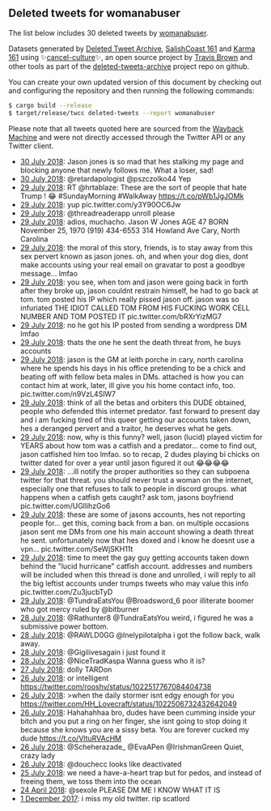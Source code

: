 ## Deleted tweets for womanabuser

The list below includes 30 deleted tweets by
[womanabuser](https://twitter.com/womanabuser).



Datasets generated by [Deleted Tweet Archive](https://twitter.com/deletedtweet161), 
[SalishCoast 161](https://twitter.com/SalishCoastA) and [Karma 161](https://twitter.com/KarmaOneSixOne) 
using ✨[cancel-culture](https://github.com/travisbrown/cancel-culture)✨, an open source project by 
[Travis Brown](https://twitter.com/travisbrown) and other tools as part of the 
[deleted-tweets-archive](https://github.com/salcoast/deleted-tweets-archive/) project repo on github.

You can create your own updated version of this document by checking out and configuring the
repository and then running the following commands:

```bash
$ cargo build --release
$ target/release/twcc deleted-tweets --report womanabuser
```

Please note that all tweets quoted here are sourced from the
[Wayback Machine](https://web.archive.org) and were not directly accessed through the Twitter API or
any Twitter client.

* [30 July 2018](https://web.archive.org/web/20180730132316/https://twitter.com/WomanAbuser/status/1023921973393547265): Jason jones is so mad that hes stalking my page and blocking anyone that newly follows me.  What a loser, sad!
* [30 July 2018](https://web.archive.org/web/20180730022814/https://twitter.com/WomanAbuser/status/1023757128853532672): @retardapologist @pszczolko44 Yep
* [29 July 2018](https://web.archive.org/web/20180729164739/https://twitter.com/WomanAbuser/status/1023611020256919552): RT @hrtablaze: These are the sort of people that hate Trump ! 😂   #SundayMorning #WalkAway    https://t.co/pWb1JgJOMk
* [29 July 2018](https://web.archive.org/web/20180729174141/https://twitter.com/WomanAbuser/status/1023604976046800897): yup pic.twitter.com/y3Y90OC6Jw
* [29 July 2018](https://web.archive.org/web/20180729174141/https://twitter.com/WomanAbuser/status/1023604976046800897): @threadreaderapp  unroll please
* [29 July 2018](https://web.archive.org/web/20180729174141/https://twitter.com/WomanAbuser/status/1023604976046800897): adios, muchacho.  Jason W Jones AGE 47 BORN November 25, 1970  (919) 434-6553 314 Howland Ave Cary, North Carolina
* [29 July 2018](https://web.archive.org/web/20180729174141/https://twitter.com/WomanAbuser/status/1023604976046800897): the moral of this story, friends, is to stay away from this sex pervert known as jason jones.  oh, and when your dog dies, dont make accounts using your real email on gravatar to post a goodbye message... lmfao
* [29 July 2018](https://web.archive.org/web/20180729174141/https://twitter.com/WomanAbuser/status/1023604976046800897): you see, when tom and jason were going back in forth after they broke up, jason couldnt restrain himself, he had to go back at tom.  tom posted his IP which really pissed jason off. jason was so infuriated THE IDIOT CALLED TOM FROM HIS FUCKING WORK CELL NUMBER AND TOM POSTED IT pic.twitter.com/bRXrYizMG7
* [29 July 2018](https://web.archive.org/web/20180729174141/https://twitter.com/WomanAbuser/status/1023604976046800897): no he got his IP posted from sending a wordpress DM lmfao
* [29 July 2018](https://web.archive.org/web/20180729174141/https://twitter.com/WomanAbuser/status/1023604976046800897): thats the one he sent the death threat from, he buys accounts
* [29 July 2018](https://web.archive.org/web/20180729174141/https://twitter.com/WomanAbuser/status/1023604976046800897): jason is the GM at leith porche in cary, north carolina where he spends his days in his office pretending to be a chick and beating off with fellow beta males in DMs.  attached is how you can contact him at work, later, ill give you his home contact info, too. pic.twitter.com/n9VzL4SlW7
* [29 July 2018](https://web.archive.org/web/20180729174141/https://twitter.com/WomanAbuser/status/1023604976046800897): think of all the betas and orbiters this DUDE obtained, people who defended this internet predator.  fast forward to present day and i am fucking tired of this queer getting our accounts taken down, hes a deranged pervert and a traitor, he deserves what he gets.
* [29 July 2018](https://web.archive.org/web/20180729174141/https://twitter.com/WomanAbuser/status/1023604976046800897): now, why is this funny? well, jason (lucid) played victim for YEARS about how tom was a catfish and a predator... come to find out, jason catfished him too lmfao.  so to recap, 2 dudes playing bi chicks on twitter dated for over a year until jason figured it out 😂😂😂😂
* [29 July 2018](https://web.archive.org/web/20180729174141/https://twitter.com/WomanAbuser/status/1023604976046800897): ...ill notify the proper authorities so they can subpoena twitter for that threat.  you should never trust a woman on the internet, especially one that refuses to talk to people in discord groups. what happens when a catfish gets caught? ask tom, jasons boyfriend pic.twitter.com/UGllihzGo6
* [29 July 2018](https://web.archive.org/web/20180729174141/https://twitter.com/WomanAbuser/status/1023604976046800897): these are some of jasons accounts, hes not reporting people for... get this, coming back from a ban.  on multiple occasions jason sent me DMs from one his main account showing a death threat he sent.  unfortunately now that hes doxed and i know he doesnt use a vpn... pic.twitter.com/SeWjSKH11t
* [29 July 2018](https://web.archive.org/web/20180729174141/https://twitter.com/WomanAbuser/status/1023604976046800897): time to meet the gay guy getting accounts taken down behind the "lucid hurricane" catfish account.  addresses and numbers will be included when this thread is done and unrolled, i will reply to all the big leftist accounts under trumps tweets who may value this info pic.twitter.com/Zu3jucbTyD
* [29 July 2018](https://web.archive.org/web/20180729001505/https://twitter.com/WomanAbuser/status/1023361232697532416): @TundraEatsYou @Broadsword_6 poor illiterate boomer who got mercy ruled by @bitburner
* [28 July 2018](https://web.archive.org/web/20180728222921/https://twitter.com/WomanAbuser/status/1023334624028778498): @Rathunter8 @TundraEatsYou weird, i figured he was a submissive power bottom.
* [28 July 2018](https://web.archive.org/web/20180728194422/https://twitter.com/WomanAbuser/status/1023293104621805568): @RAWLD0GG @lnelypilotalpha i got the follow back, walk away.
* [28 July 2018](https://web.archive.org/web/20180728170110/https://twitter.com/WomanAbuser/status/1023252033976107010): @Gigilivesagain i just found it
* [28 July 2018](https://web.archive.org/web/20180728154742/https://twitter.com/WomanAbuser/status/1023233545505067008): @NiceTradKaspa Wanna guess who it is?
* [27 July 2018](https://web.archive.org/web/20180727021746/https://twitter.com/WomanAbuser/status/1022667331246469121): dolly TARDon
* [26 July 2018](https://web.archive.org/web/20180727023951/https://twitter.com/WomanAbuser/status/1022603070335791104): or intelligent https://twitter.com/rooshv/status/1022517767084404738
* [26 July 2018](https://web.archive.org/web/20180726211641/https://twitter.com/WomanAbuser/status/1022591408346210306): >when the daily stormer isnt edgy enough for you https://twitter.com/HH_Lovecraft/status/1022506732432642049
* [26 July 2018](https://web.archive.org/web/20180726202101/https://twitter.com/WomanAbuser/status/1022577552131547141): Hahahahhaa bro, dudes have been cumming inside your bitch and you put a ring on her finger, she isnt going to stop doing it because she knows you are a sissy beta.  You are forever cucked my dude https://t.co/VltuRVAcHM
* [26 July 2018](https://web.archive.org/web/20180726173816/https://twitter.com/WomanAbuser/status/1022536594761441280): @Scheherazade_ @EvaAPen @IrishmanGreen Quiet, crazy lady
* [26 July 2018](https://web.archive.org/web/20180726025916/https://twitter.com/WomanAbuser/status/1022315387189428224): @douchecc looks like deactivated
* [25 July 2018](https://web.archive.org/web/20180725033535/https://twitter.com/WomanAbuser/status/1021956646514450432): we need a have-a-heart trap but for pedos, and instead of freeing them, we toss them into the ocean
* [24 April 2018](https://web.archive.org/web/20180424020552/https://twitter.com/womanabuser/status/988599877113405440): @sexoIe PLEASE DM ME I KNOW WHAT IT IS
* [ 1 December 2017](https://web.archive.org/web/20171201202555/https://twitter.com/womanabuser/status/936692861134888961): i miss my old twitter. rip scatlord
